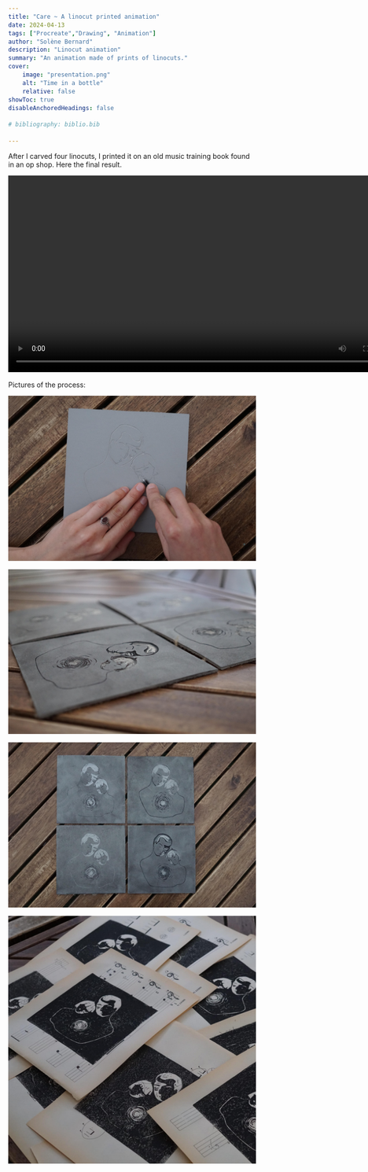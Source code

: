 ```yaml
---
title: "Care ~ A linocut printed animation"
date: 2024-04-13
tags: ["Procreate","Drawing", "Animation"]
author: "Solène Bernard"
description: "Linocut animation" 
summary: "An animation made of prints of linocuts." 
cover:
    image: "presentation.png"
    alt: "Time in a bottle"
    relative: false
showToc: true
disableAnchoredHeadings: false

# bibliography: biblio.bib

---
```


After I carved four linocuts, I printed it on an old music training book found in an op shop. Here the final result.

<video src="animation.MP4" controls width="800"></video>

Pictures of the process:

![](image3.jpeg)

![](image1.jpeg)

![](image4.jpeg)

![](image2.jpeg)


